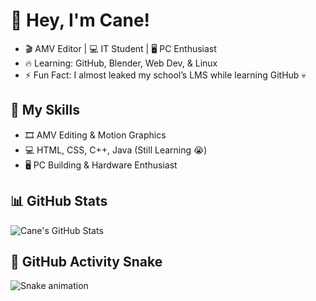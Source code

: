 # 🐺 Hey, I'm Cane!
- 🎬 AMV Editor | 💻 IT Student | 🖥️ PC Enthusiast
- 🔥 Learning: GitHub, Blender, Web Dev, & Linux
- ⚡ Fun Fact: I almost leaked my school’s LMS while learning GitHub 💀

## 🚀 My Skills
- 🎞️ AMV Editing & Motion Graphics
- 💻 HTML, CSS, C++, Java (Still Learning 😭)
- 🖥️ PC Building & Hardware Enthusiast

## 📊 GitHub Stats
![Cane's GitHub Stats](https://github-readme-stats.vercel.app/api?username=canefly&show_icons=true&theme=tokyonight)

## 🐍 GitHub Activity Snake
![Snake animation](https://github.com/canefly/canefly/blob/output/github-contribution-grid-snake.svg)

